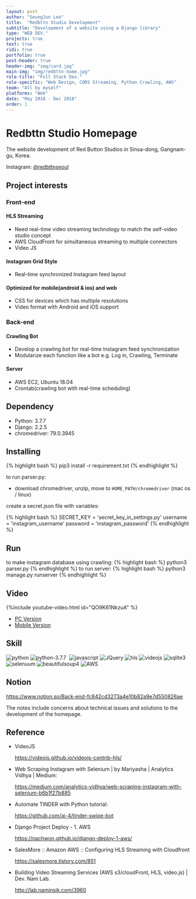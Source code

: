 ```yaml
---
layout: post
author: "SeungJun Lee"
title:  "Redbttn Studio Development"
subtitle: "Development of a website using a Django library"
type: "WEB DEV."
projects: true
text: true
ridi: true
portfolio: true
post-header: true
header-img: "img/card.jpg"
main-img: "img/redbttn-home.jpg"
role-title: "Full Stack Dev."
role-specific: "Web Design, CORS Streaming, Python Crawling, AWS"
team: "All by myself"
platforms: "Web"
date: "May 2018 - Dec 2018"
order: 1
---
```



# Redbttn Studio Homepage
The website development of Red Button Studios in Sinsa-dong, Gangnam-gu, Korea.

Instagram: [@redbttnseoul](https://www.instagram.com/redbttnseoul/)



## Project interests
### Front-end

#### HLS Streaming
- Need real-time video streaming technology to match the self-video studio concept
- AWS CloudFront for simultaneous streaming to multiple connectors
- Video JS
#### Instagram Grid Style
- Real-time synchronized Instagram feed layout
#### Optimized for mobile(android & ios) and web
- CSS for devices which has multiple resolutions
- Video format with Android and iOS support

### Back-end
#### Crawling Bot
- Develop a crawling bot for real-time Instagram feed synchronization
- Modularize each function like a bot e.g. Log in, Crawling, Terminate
#### Server
- AWS EC2, Ubuntu 18.04
- Crontab(crawling bot with real-time scheduling)




## Dependency
- Python: 3.7.7
- Django: 2.2.5
- chromedriver: 79.0.3945


## Installing
{% highlight bash %}
pip3 install -r requirement.txt
{% endhighlight %}

to run parser.py:
- download chromedriver, unzip, move to  `HOME_PATH/chromedriver` (mac os / linux)


create a secret.json file with variables:

{% highlight bash %}
SECRET_KEY = 'secret_key_in_settings.py'
username = 'instagram_username'
password = 'instagram_password'
{% endhighlight %}

## Run
to make instagram database using crawling:
{% highlight bash %}
python3 parser.py
{% endhighlight %}
to run server:
{% highlight bash %}
python3 manage.py runserver
{% endhighlight %}


## Video
{%include youtube-video.html id="QO9K61NkzuA" %}


- [PC Version](https://youtu.be/w9NuSj_xY1o)
- [Mobile Version](https://youtu.be/pgPuoi7n1Uc)


## Skill
<p align="left">
    <img alt="python" src="https://img.shields.io/badge/Python- -black"/>
    <img alt="python-3.7.7" src="https://img.shields.io/badge/CSS-%20-blue"/>
    <img alt="" src="https://img.shields.io/badge/HTML-%20-orange"/>
    <img alt="javascript" src="https://img.shields.io/badge/JavaScript-%20-yellow"/>
    <img alt="JQuery" src="https://img.shields.io/badge/JQuery- -blue"/>
    <img alt="hls" src="https://img.shields.io/badge/HLS-%20-red"/>
    <img alt="videojs" src="https://img.shields.io/badge/VideoJS-%20-yellowgreen"/>
    <img alt="sqlite3" src="https://img.shields.io/badge/sqlite3- -blue"/>
    <img alt="selenuum" src="https://img.shields.io/badge/selenuum- -black"/>
    <img alt="beautifulsoup4" src="https://img.shields.io/badge/beautifulsoup4- -green"/>
    <img alt="AWS" src="https://img.shields.io/badge/AWS-%20-orange"/>
</p>


## Notion
https://www.notion.so/Back-end-fc842cd3273a4e10b82a9e7d550826ae

The notes include concerns about technical issues and solutions to the development of the homepage.

## Reference
- VideoJS

    https://videojs.github.io/videojs-contrib-hls/

-  Web Scraping Instagram with Selenium | by Mariyasha | Analytics Vidhya | Medium:

    https://medium.com/analytics-vidhya/web-scraping-instagram-with-selenium-b6b1f27b885
- Automate TINDER with Python tutorial:

    https://github.com/aj-4/tinder-swipe-bot

- Django  Project Deploy - 1. AWS

    https://nachwon.github.io/django-deploy-1-aws/

- SalesMore :: Amazon AWS :: Configuring HLS Streaming with Cloudfront

    https://salesmore.tistory.com/851

- Building Video Streaming Services (AWS s3/cloudFront, HLS, video.js) | Dev. Nam Lab.

    http://lab.naminsik.com/3960
